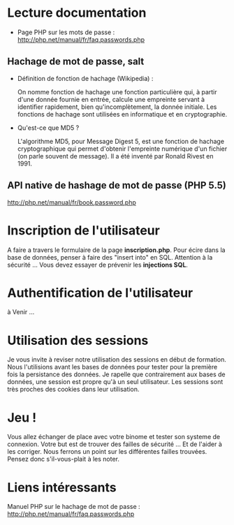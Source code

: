 # Lecture documentation

* Page PHP sur les mots de passe : http://php.net/manual/fr/faq.passwords.php

## Hachage de mot de passe, salt 

* Définition de fonction de hachage (Wikipedia) :

	On nomme fonction de hachage une fonction particulière qui, à partir d'une donnée fournie en entrée, calcule une empreinte servant à identifier rapidement, bien qu'incomplètement, la donnée initiale. Les fonctions de hachage sont utilisées en informatique et en cryptographie.

* Qu'est-ce que MD5 ?

	L'algorithme MD5, pour Message Digest 5, est une fonction de hachage cryptographique qui permet d'obtenir l'empreinte numérique d'un fichier (on parle souvent de message). Il a été inventé par Ronald Rivest en 1991.

## API native de hashage de mot de passe (PHP 5.5)

http://php.net/manual/fr/book.password.php

# Inscription de l'utilisateur 

A faire a travers le formulaire de la page **inscription.php**. Pour écire dans la base de données, penser à faire des "insert into" en SQL. Attention à la sécurité ... Vous devez essayer de prévenir les **injections SQL**.

# Authentification de l'utilisateur 

à Venir ...

# Utilisation des sessions 

Je vous invite à reviser notre utilisation des sessions en début de formation. Nous l'utilisions avant les bases de données pour tester pour la première fois la persistance des données. Je rapelle que contrairement aux bases de données, une session est propre qu'à un seul utilisateur. 
Les sessions sont très proches des cookies dans leur utilisation.

# Jeu !

Vous allez échanger de place avec votre binome et tester son systeme de connexion. Votre but est de trouver des failles de sécurité ... Et de l'aider à les corriger. Nous ferrons un point sur les différentes failles trouvées. Pensez donc s'il-vous-plait à les noter. 

# Liens intéressants

Manuel PHP sur le hachage de mot de passe :
http://php.net/manual/fr/faq.passwords.php
